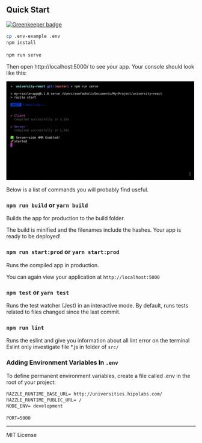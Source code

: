 ## Quick Start

[![Greenkeeper badge](https://badges.greenkeeper.io/jaredpalmer/razzle.svg)](https://greenkeeper.io/)

```bash
cp .env-example .env 
npm install

npm run serve
```

Then open http://localhost:5000/ to see your app. Your console should look like this:

<img src="https://raw.githubusercontent.com/asmfadholi/assets/master/assets/Screen%20Shot%202020-07-22%20at%2001.55.57.png" width="500px" alt="Razzle Development Mode"/>

Below is a list of commands you will probably find useful.

### `npm run build` or `yarn build`

Builds the app for production to the build folder.

The build is minified and the filenames include the hashes.
Your app is ready to be deployed!

### `npm run start:prod` or `yarn start:prod`

Runs the compiled app in production.

You can again view your application at `http://localhost:5000`

### `npm test` or `yarn test`

Runs the test watcher (Jest) in an interactive mode.
By default, runs tests related to files changed since the last commit.

### `npm run lint`

Runs the eslint and give you information about all lint error on the terminal
Eslint only investigate file *.js in folder of `src/`
<!-- END doctoc generated TOC please keep comment here to allow auto update -->

### Adding Environment Variables In `.env`

To define permanent environment variables, create a file called .env in the root of your project:

```
RAZZLE_RUNTIME_BASE_URL= http://universities.hipolabs.com/
RAZZLE_RUNTIME_PUBLIC_URL= /
NODE_ENV= development

PORT=5000
```

---

MIT License

